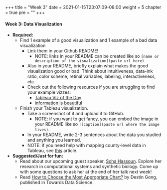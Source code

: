 +++
title = "Week 3"
date = 2021-01-15T23:07:09-08:00
weight = 5
chapter = true
pre = "<b></b>"
+++

#### Week 3: Data Visualization
- **Required:** 
  - Find 1 example of a good visualization and 1 example of a bad data visualization
    - Link them in your Github README!
      - NOTE: links in your README can be created like so `[name or description of the visualization](paste url here)`
    - Also in your README, briefly explain what makes the good visualization good or bad. Think about intuitiveness, data-ink ratio, color scheme, retinal variables, labeling, interactiveness, etc.
    - Check out the following resources if you are struggling to find your example vizzes:
      - [Tableau Viz of the Day](https://public.tableau.com/en-gb/gallery/?tab=viz-of-the-day&type=viz-of-the-day)
      - [information is beautiful](https://informationisbeautiful.net/)
  - Finish your Tableau visualization.
    - Take a screenshot of it and upload it to GitHub.
      - NOTE: if you want to get fancy, you can embed the image in your README like so `![caption](paste url where the image lives)`.
    - In your README, write 2-3 sentences about the data you studied and anything you learned.
    - NOTE: if you need help with mapping county-level data in Tableau, see [this](https://medium.com/analytics-vidhya/how-to-map-data-on-the-county-level-in-tableau-9178610cd964) article. 
- **Suggested/Just for fun:** 
  - Read about our upcoming guest speaker, [Soha Hassoun](http://www.cs.tufts.edu/~soha/). Explore her research in computational systems and synthetic biology. Come up with some questions to ask her at the end of her talk next week!
  - Read [How to Choose the Most Appropriate Chart?](https://towardsdatascience.com/which-chart-to-choose-4b21929539eb) by Destin Gong, published in Towards Data Science.